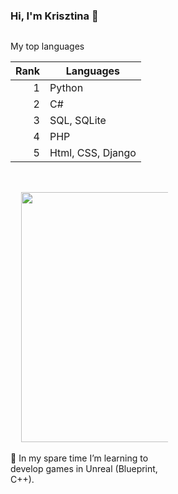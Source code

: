 ### Hi, I'm Krisztina 👋
<div style="float: left; width: 50%;">
  <p>
My top languages

| Rank | Languages |
|-----:|-----------|
|     1| Python  |
|     2| C#         |
|     3| SQL, SQLite       |
|     4| PHP   |
|     5| Html, CSS, Django       |
  
</details></p>


<div tyle="float: right; width: 50%;">
  <pre> 
<div id="header" align="right">
  <img src="https://user-images.githubusercontent.com/82880530/216677082-83024438-194c-4567-bd71-86839d59232f.png" {width=40px height=400px}/>
</pre>
</div>


  🌱 In my spare time I’m learning to develop games in Unreal (Blueprint, C++).
